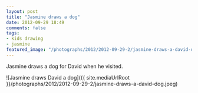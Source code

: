 ```yaml
---
layout: post
title: "Jasmine draws a dog"
date: 2012-09-29 18:49
comments: false
tags: 
- kids drawing
- jasmine
featured_image: "/photographs/2012/2012-09-29-2/jasmine-draws-a-david-dog.jpeg"
---
```

Jasmine draws a dog for David when he visited.

![Jasmine draws David a dog]({{ site.mediaUrlRoot }}/photographs/2012/2012-09-29-2/jasmine-draws-a-david-dog.jpeg)

